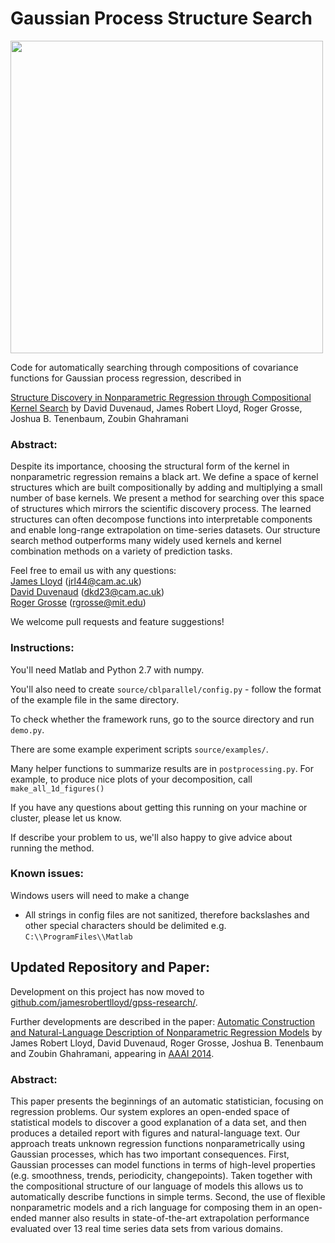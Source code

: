 Gaussian Process Structure Search
===================

<img src="https://raw.githubusercontent.com/jamesrobertlloyd/gp-structure-search/master/logo.png" width="500">

Code for automatically searching through compositions of covariance functions for Gaussian process regression, described in 

[Structure Discovery in Nonparametric Regression through Compositional Kernel Search](http://arxiv.org/abs/1302.4922)
by David Duvenaud, James Robert Lloyd, Roger Grosse, Joshua B. Tenenbaum, Zoubin Ghahramani  

### Abstract:
Despite its importance, choosing the structural form of the kernel in nonparametric regression remains a black art. We define a space of kernel structures which are built compositionally by adding and multiplying a small number of base kernels. We present a method for searching over this space of structures which mirrors the scientific discovery process. The learned structures can often decompose functions into interpretable components and enable long-range extrapolation on time-series datasets. Our structure search method outperforms many widely used kernels and kernel combination methods on a variety of prediction tasks.

Feel free to email us with any questions:  
[James Lloyd](http://mlg.eng.cam.ac.uk/Lloyd/) (jrl44@cam.ac.uk)  
[David Duvenaud](http://mlg.eng.cam.ac.uk/duvenaud/) (dkd23@cam.ac.uk)  
[Roger Grosse](http://people.csail.mit.edu/rgrosse/) (rgrosse@mit.edu)  

We welcome pull requests and feature suggestions!


### Instructions:

You'll need Matlab and Python 2.7 with numpy.

You'll also need to create `source/cblparallel/config.py` - follow the format of the example file in the same directory.

To check whether the framework runs, go to the source directory and run `demo.py`.

There are some example experiment scripts `source/examples/`.

Many helper functions to summarize results are in `postprocessing.py`.  For example, to produce nice plots of your decomposition, call `make_all_1d_figures()`


If you have any questions about getting this running on your machine or cluster, please let us know.

If describe your problem to us, we'll also happy to give advice about running the method.

### Known issues:

Windows users will need to make a change

* All strings in config files are not sanitized, therefore backslashes and other special characters should be delimited e.g. `C:\\ProgramFiles\\Matlab`


Updated Repository and Paper:
-------------------------------------------

Development on this project has now moved to [github.com/jamesrobertlloyd/gpss-research/](www.github.com/jamesrobertlloyd/gpss-research/).

Further developments are described in the paper:
[Automatic Construction and Natural-Language Description of Nonparametric Regression Models](http://arxiv.org/pdf/1402.4304.pdf)
by James Robert Lloyd, David Duvenaud, Roger Grosse, Joshua B. Tenenbaum and Zoubin Ghahramani,
appearing in [AAAI 2014](http://www.aaai.org/Conferences/AAAI/aaai14.php).


### Abstract:
This paper presents the beginnings of an automatic statistician, focusing on regression problems. Our system explores an open-ended space of statistical models to discover a good explanation of a data set, and then produces a detailed report with figures and natural-language text. Our approach treats unknown regression functions nonparametrically using Gaussian processes, which has two important consequences. First, Gaussian processes can model functions in terms of high-level properties (e.g. smoothness, trends, periodicity, changepoints). Taken together with the compositional structure of our language of models this allows us to automatically describe functions in simple terms. Second, the use of flexible nonparametric models and a rich language for composing them in an open-ended manner also results in state-of-the-art extrapolation performance evaluated over 13 real time series data sets from various domains.
